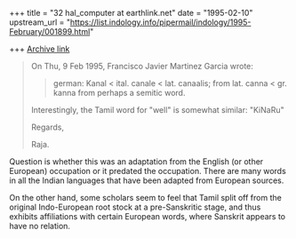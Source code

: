 +++
title = "32 hal_computer at earthlink.net"
date = "1995-02-10"
upstream_url = "https://list.indology.info/pipermail/indology/1995-February/001899.html"

+++
[Archive link](https://list.indology.info/pipermail/indology/1995-February/001899.html)

>
>
>On Thu, 9 Feb 1995, Francisco Javier Martinez Garcia wrote:
>
>>  german: Kanal < ital. canale < lat. canaalis; from lat. canna < gr. kanna
>>  from perhaps a semitic word.
>
>Interestingly, the Tamil word for "well"
>is somewhat similar:  "KiNaRu"
>
>Regards,
>
>
>Raja.

Question is whether this was an adaptation from the English (or other
European) occupation or it predated the occupation. There are many words in 
all the Indian languages that have been adapted from European
sources.

On the other hand, some scholars seem to feel that Tamil split off
from the original Indo-European root stock at a pre-Sanskritic stage,
and thus exhibits affiliations with certain European words, where
Sanskrit appears to have no relation.






